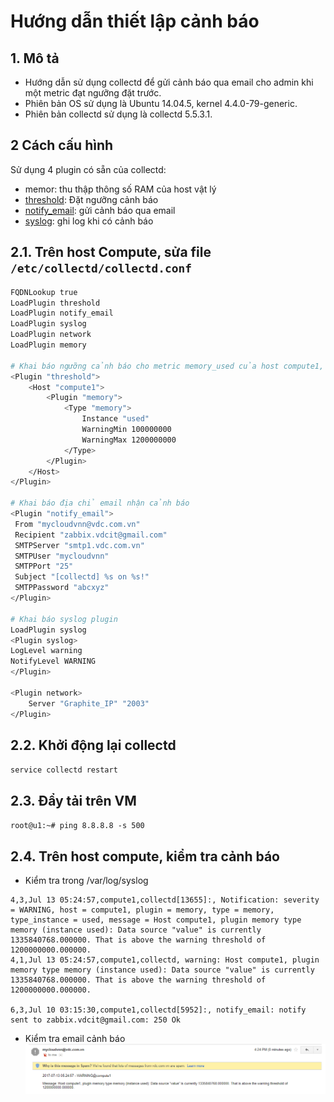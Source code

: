 # Hướng dẫn thiết lập cảnh báo

## 1. Mô tả

- Hướng dẫn sử dụng collectd để gửi cảnh báo qua email cho admin khi một metric đạt ngưỡng đặt trước.
- Phiên bản OS sử dụng là Ubuntu 14.04.5, kernel 4.4.0-79-generic.
- Phiên bản collectd sử dụng là collectd 5.5.3.1.

## 2 Cách cấu hình
Sử dụng 4 plugin có sẵn của collectd:
 - memor: thu thập thông số RAM của host vật lý
 - [threshold](plugins/threshold_plugin.md): Đặt ngưỡng cảnh báo
 - [notify_email](plugins/notify_email_plugin.md): gửi cảnh báo qua email
 - [syslog](plugins/syslog_plugin.md): ghi log khi có cảnh báo

## 2.1. Trên host Compute, sửa file `/etc/collectd/collectd.conf`

```sh
FQDNLookup true
LoadPlugin threshold
LoadPlugin notify_email
LoadPlugin syslog
LoadPlugin network
LoadPlugin memory

# Khai báo ngưỡng cảnh báo cho metric memory_used của host compute1, đơn vị là bytes
<Plugin "threshold"> 
    <Host "compute1">
        <Plugin "memory">
            <Type "memory">
                Instance "used"
                WarningMin 100000000
                WarningMax 1200000000
            </Type>
        </Plugin>
    </Host>
</Plugin>

# Khai báo địa chỉ email nhận cảnh báo
<Plugin "notify_email">
 From "mycloudvnn@vdc.com.vn"
 Recipient "zabbix.vdcit@gmail.com"
 SMTPServer "smtp1.vdc.com.vn"
 SMTPUser "mycloudvnn"
 SMTPPort "25"
 Subject "[collectd] %s on %s!"
 SMTPPassword "abcxyz"
</Plugin>

# Khai báo syslog plugin
LoadPlugin syslog
<Plugin syslog>
LogLevel warning
NotifyLevel WARNING
</Plugin>

<Plugin network>
    Server "Graphite_IP" "2003"
</Plugin>

```

## 2.2. Khởi động lại collectd
`service collectd restart`

## 2.3. Đẩy tải trên VM 
`root@u1:~# ping 8.8.8.8 -s 500`

## 2.4. Trên host compute, kiểm tra cảnh báo
- Kiểm tra trong /var/log/syslog
```
4,3,Jul 13 05:24:57,compute1,collectd[13655]:, Notification: severity = WARNING, host = compute1, plugin = memory, type = memory, type_instance = used, message = Host compute1, plugin memory type memory (instance used): Data source "value" is currently 1335840768.000000. That is above the warning threshold of 1200000000.000000.
4,1,Jul 13 05:24:57,compute1,collectd, warning: Host compute1, plugin memory type memory (instance used): Data source "value" is currently 1335840768.000000. That is above the warning threshold of 1200000000.000000.

6,3,Jul 10 03:15:30,compute1,collectd[5952]:, notify_email: notify sent to zabbix.vdcit@gmail.com: 250 Ok
```

- Kiểm tra email cảnh báo
![notify_email](../images/notify_email/notify_email_2.png)

